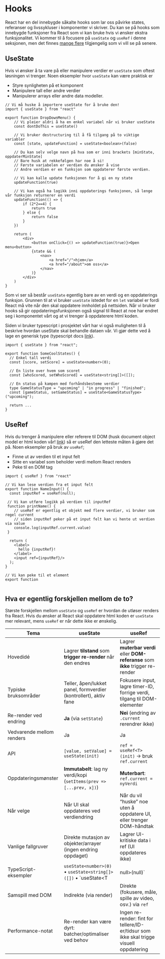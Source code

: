 # Hooks

React har en del innebygde såkalte hooks som lar oss påvirke states, referanser og livssykluser i komponenter vi skriver. Du kan se på hooks som innebygde funksjoner fra React som vi kan bruke hvis vi ønsker ekstra funksjonalitet. Vi kommer til å focusere på `useState` og `useRef` i denne seksjonen, men det finnes [mange flere](https://react.dev/reference/react/hooks) tilgjengelig som vi vill se på senere.

## UseState

Hvis vi ønsker å ta vare på eller manipulere verdier er `useState` som oftest løsningen vi trenger. Noen eksempler hvor `useState` kan være praktisk er

- Styre synligheten på et komponent
- Manipulere tall eller andre verdier
- Manipulerer arrays eller andre data modeller.

```tsx
// Vi må huske å importere useState for å bruke den!
import { useState } from "react"

export function DropDownMenu() {
    // Vi pleier aldri å ha en enkel variabel når vi bruker useState
    const dontDoThis = useState()

    // Vi bruker destructuring til å få tilgang på to viktige variabler
    const [state, updateFunction] = useState<boolean>(false)

    // Du kan selv velge navn på hva som er inni brackets [minState, oppdaterMinState]
    // Bare husk at rekkefølgen har noe å si!
    // Første variabelen er verdien du ønsker å vise
    // Andre verdien er en funksjon som oppdaterer første verdien.

    // Vi kan kalle update funksjonen for å gi en ny state
    updateFunction(true)

    // Vi kan også ha logikk inni oppdaterings funksjonen, så lenge vår funksjon returnerer en verdi
    updateFunction(() => {
        if (2*2==4) {
            return true
        } else {
            return false
        }
    })

    return (
        <div>
            <button onClick={() => updateFunction(true)}>Open menu<button>
            {state && (
                <nav>
                    <a href="/">hjem</a>
                    <a href="/about">om oss</a>
                </nav>
            )}
        </div>
    )
}
```

Som vi ser så består `useState` egentlig bare av en verdi og en oppdaterings funksjon. Grunnen til at vi bruker `useState` istedet for en `let` variabel er fordi React må vite når den skal oppdatere innholdet på nettsiden. Når vi bruker hooks så gir oppdateringsfunksjonen også signal til React at noe har endret seg i komponentet vårt og at vi trenger å oppdaterere html koden.

Siden vi bruker typescript i prosjektet vårt har vi også muligheten til å beskrive hvordan useState skal behandle dataen vår. Vi gjør dette ved å lage en generisk type (typescript docs [link](https://www.typescriptlang.org/docs/handbook/2/generics.html)).

```tsx
import { useState } from "react";

export function SomeCoolStates() {
  // Enkel tall verdi
  const [score, setScore] = useState<number>(0);

  // En liste over hvem som scoret
  const [whoScored, setWhoScored] = useState<string[]>([]);

  // En status på kampen med forhåndsbesteme verdier
  type GameStatusType = "upcoming" | "in progress" | "finished";
  const [gameStatus, setGameStatus] = useState<GameStatusType>("upcoming");

  return ...
}
```

## UseRef

Hvis du trenger å manipulere eller referere til DOM (husk document object model er html koden vår! [link](https://www.w3schools.com/js/js_htmldom.asp)) så er useRef den letteste måten å gjøre det på. Noen eksempler på bruk av `useRef`;

- Finne ut av verdien til et input felt
- Sitte en variabel som beholder verdi mellom React renders
- Peke til en DOM tag

```tsx
import { useRef } from "react"

// Vi kan lese verdien fra et input felt
export function NameInput() {
  const inputRef = useRef(null);

 // Vi kan utføre logikk på verdien til inputRef
 function printName() {
    // useRef er egentlig et objekt med flere verdier, vi bruker som regel current
    // siden inputRef peker på et input felt kan vi hente ut verdien via value
    console.log(inputRef.current.value)
 }

  return (
    <label>
      hello {inputRef}!
    </label>
    <input ref={inputRef}/>
  );
}

// Vi kan peke til et element
export function


```

## Hva er egentlig forskjellen mellom de to?

Største forskjellen mellom `useState` og `useRef` er hvordan de utløser renders fra React. Hvis du ønsker at React skal oppdatere html koden er `useState` mer relevant, mens `useRef` er når dette ikke er ønskelig.

| Tema                       | useState                                                                 | useRef                                                                                   |
|---------------------------|---------------------------------------------------------------------------|------------------------------------------------------------------------------------------|
| Hovedidé                  | Lagrer **tilstand** som **trigger re-render** når den endres             | Lagrer **muterbar verdi** eller **DOM-referanse** som **ikke** trigger re-render        |
| Typiske bruksområder      | Teller, åpen/lukket panel, formverdier (kontrollert), aktiv fane         | Fokusere input, lagre timer-ID, forrige verdi, tilgang til DOM-elementer                |
| Re-render ved endring     | **Ja** (via `setState`)                                                   | **Nei** (endring av `.current` rerendrer ikke)                                          |
| Vedvarende mellom renders | Ja                                                                        | Ja                                                                                       |
| API                       | `[value, setValue] = useState(init)`                                      | `ref = useRef<T>(init)` → bruk `ref.current`                                            |
| Oppdateringsmønster       | **Immutabelt**: lag ny verdi/kopi (`setItems(prev => [...prev, x])`)     | **Muterbart**: `ref.current = nyVerdi`                                                   |
| Når velge                 | Når UI skal oppdateres ved verdiendring                                  | Når du vil “huske” noe uten å oppdatere UI, eller trenger DOM-håndtak                   |
| Vanlige fallgruver        | Direkte mutasjon av objekter/arrayer (ingen endring oppdaget)            | Lagrer UI-kritiske data i ref (UI oppdateres ikke)                                      |
| TypeScript-eksempler      | `useState<number>(0)` • `useState<string[]>([])` • `useState<T|null>(null)` | `useRef<HTMLDivElement|null>(null)` • `useRef<number|null>(null)`                       |
| Samspill med DOM          | Indirekte (via render)                                                    | Direkte (fokusere, måle, spille av video, osv.) via `ref`                               |
| Performance-notat         | Re-render kan være dyrt: batcher/optimaliser ved behov                    | Ingen re-render: fint for tellere/ID-er/tidsur som ikke skal trigge visuell oppdatering |

